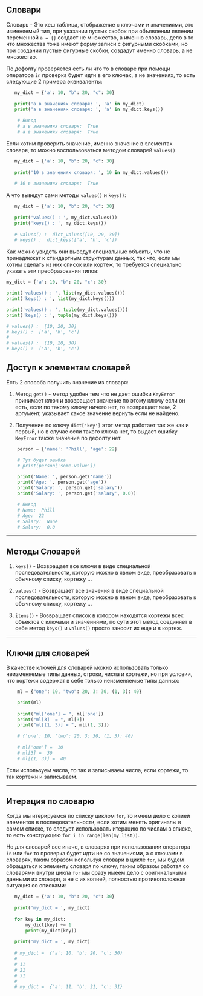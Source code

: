 Словари
---

Словарь - Это хеш таблица, отображение с ключами и значениями, это 
изменяемый тип, при указании пустых скобок при объявлении явлении
переменной `a = {}` создаст не множество, а именно словарь, дело в
то что множества тоже имеют форму записи с фигурными скобками,
но при создании пустые фигурные скобки, создадут именно словарь,
а не множество. 

По дефолту проверяется есть ли что то в словаре при помощи оператора
`in` проверка будет идти в его ключах, а не значениях, то есть 
следующие 2 примера эквиваленты:

```python
   my_dict = {'a': 10, "b": 20, "c": 30}
   
   print('a в значениях словаря: ', 'a' in my_dict)
   print('a в значениях словаря: ', 'a' in my_dict.keys())
    
    # Вывод
    # a в значениях словаря:  True
    # a в значениях словаря:  True
```

Если хотим проверить значение, именно значение в элементах словаря,
то можно воспользоваться методом словарей `values()`

```python
   my_dict = {'a': 10, "b": 20, "c": 30}
   
   print('10 в значениях словаря: ', 10 in my_dict.values())
   
   # 10 в значениях словаря:  True
```

А что выведут сами методы `values()` и `keys()`:

```python
   my_dict = {'a': 10, "b": 20, "c": 30}
   
   print('values() : ', my_dict.values())
   print('keys() : ', my_dict.keys())
   
   # values() :  dict_values([10, 20, 30])
   # keys() :  dict_keys(['a', 'b', 'c'])
```

Как можно увидеть они выведут специальные объекты, что не принадлежат 
к стандартным структурам данных, так что, если мы хотим сделать из них 
список или кортеж, то требуется специально указать эти преобразования 
типов:

```python
my_dict = {'a': 10, "b": 20, "c": 30}

print('values() : ', list(my_dict.values()))
print('keys() : ', list(my_dict.keys()))

print('values() : ', tuple(my_dict.values()))
print('keys() : ', tuple(my_dict.keys()))

# values() :  [10, 20, 30]
# keys() :  ['a', 'b', 'c']
# 
# values() :  (10, 20, 30)
# keys() :  ('a', 'b', 'c')
```


Доступ к элементам словарей
---

Есть 2 способа получить значение из словаря:

1) Метод `get()` - метод удобен тем что не дает ошибки `KeyError`
принимает ключ и возвращает значение по этому ключу если он есть,
если по такому ключу ничего нет, то возвращает `None`, 2 аргумент,
указывает какое значение вернуть если не найдено.

   
2) Получение по ключу `dict['key']` этот метод работает так же как и 
первый, но в случае если такого ключа нет, то выдает ошибку `KeyError`
также значение по дефолту нет.
   
```python
    person = {'name': 'Phill', 'age': 22}

    # Тут будет ошибка
    # print(person['some-value'])

    print('Name: ', person.get('name'))
    print('Age: ', person.get('age'))
    print('Salary: ', person.get('salary'))
    print('Salary: ', person.get('salary', 0.0))

    # Вывод
    # Name:  Phill
    # Age:  22
    # Salary:  None
    # Salary:  0.0
```

---

Методы Словарей
---

1) `keys()` - Возвращает все ключи в виде специальной последовательности,
которую можно в явном виде, преобразовать к обычному списку, кортежу ...

2) `values()` - Возвращает все значения в виде специальной 
последовательности, которую можно в явном виде, преобразовать к обычному 
списку, кортежу ...

3) `items()` - Возвращает список в котором находятся кортежи всех 
   объектов с ключами и значениями, по сути этот метод соединяет в себе
   метод `keys()` и `values()` просто заносит их еще и в кортеж.

---

Ключи для словарей
---

В качестве ключей для словарей можно использовать только неизменяемые 
типы данных, строки, числа и кортежи, но при условии, что кортежи 
содержат в себе только неизменяемые типы данных:

```python
    ml = {"one": 10, "two": 20, 3: 30, (1, 3): 40}

    print(ml)
    
    print("ml['one'] = ", ml['one'])
    print("ml[3]  = ", ml[3])
    print("ml[(1, 3)] = ", ml[(1, 3)])

    # {'one': 10, 'two': 20, 3: 30, (1, 3): 40}
    
    # ml['one'] =  10
    # ml[3] =  30
    # ml[(1, 3)] =  40
```

Если используем числа, то так и записываем числа, если кортежи, то так
кортежи и записываем.

---

Итерация по словарю
---

Когда мы итерируемся по списку циклом `for`, то имеем дело с копией
элементов в последовательности, если хотим менять оригиналы в самом 
списке, то следует использовать итерацию по числам в списке, то есть
конструкцию `for i in range(len(my_list))`. 

Но для словарей все иначе, в словарях при использовании оператора
`in` или `for` то проверка будет идти не со значениями, а с ключами
в словарях, таким образом используя словари в цикле `for`, мы будем
обращаться к элементу словаря по ключу, таким образом работая со
словарями внутри цикла `for` мы сразу имеем дело с оригинальными 
данными из словаря, а не с их копией, полностью противоположная 
ситуация со списками:

```python
   my_dict = {'a': 10, "b": 20, "c": 30}
   
   print('my_dict = ', my_dict)
   
   for key in my_dict:
       my_dict[key] += 1
       print(my_dict[key])
   
   print('my_dict = ', my_dict)
   
   # my_dict =  {'a': 10, 'b': 20, 'c': 30}
   # 
   # 11
   # 21
   # 31
   # 
   # my_dict =  {'a': 11, 'b': 21, 'c': 31}
```



